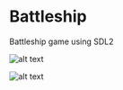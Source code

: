 # Battleship
Battleship game using SDL2

![alt text](https://github.com/cjmar/battleship/blob/master/Screenshots/titlescreen.gif)

![alt text](https://github.com/cjmar/battleship/blob/master/Screenshots/gameplay.gif)

